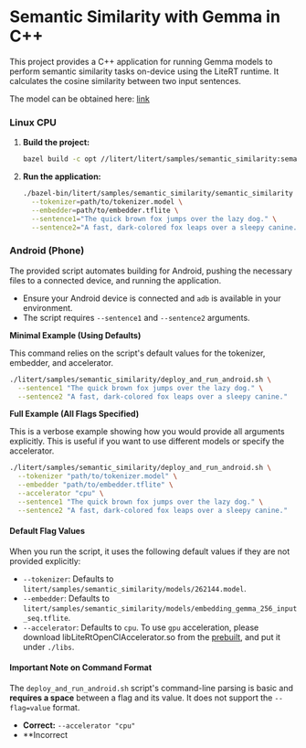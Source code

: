 # Semantic Similarity with Gemma in C++

This project provides a C++ application for running Gemma models to perform
semantic similarity tasks on-device using the LiteRT runtime. It calculates the
cosine similarity between two input sentences.

The model can be obtained here:
[link](https://huggingface.co/litert-community/embeddinggemma-300m)

### Linux CPU

1. **Build the project:**
   ```bash
   bazel build -c opt //litert/litert/samples/semantic_similarity:semantic_similarity
   ```
1. **Run the application:**
   ```bash
   ./bazel-bin/litert/samples/semantic_similarity/semantic_similarity \
     --tokenizer=path/to/tokenizer.model \
     --embedder=path/to/embedder.tflite \
     --sentence1="The quick brown fox jumps over the lazy dog." \
     --sentence2="A fast, dark-colored fox leaps over a sleepy canine."
   ```

### Android (Phone)

The provided script automates building for Android, pushing the necessary files
to a connected device, and running the application.

- Ensure your Android device is connected and `adb` is available in your
  environment.
- The script requires `--sentence1` and `--sentence2` arguments.

**Minimal Example (Using Defaults)**

This command relies on the script's default values for the tokenizer, embedder,
and accelerator.

```bash
./litert/samples/semantic_similarity/deploy_and_run_android.sh \
  --sentence1 "The quick brown fox jumps over the lazy dog." \
  --sentence2 "A fast, dark-colored fox leaps over a sleepy canine."
```

**Full Example (All Flags Specified)**

This is a verbose example showing how you would provide all arguments
explicitly. This is useful if you want to use different models or specify the
accelerator.

```bash
./litert/samples/semantic_similarity/deploy_and_run_android.sh \
  --tokenizer "path/to/tokenizer.model" \
  --embedder "path/to/embedder.tflite" \
  --accelerator "cpu" \
  --sentence1 "The quick brown fox jumps over the lazy dog." \
  --sentence2 "A fast, dark-colored fox leaps over a sleepy canine."
```

#### Default Flag Values

When you run the script, it uses the following default values if they are not
provided explicitly:

- `--tokenizer`: Defaults to
  `litert/samples/semantic_similarity/models/262144.model`.
- `--embedder`: Defaults to
  `litert/samples/semantic_similarity/models/embedding_gemma_256_input_seq.tflite`.
- `--accelerator`: Defaults to `cpu`. To use `gpu` acceleration, please download
   libLiteRtOpenClAccelerator.so from the [prebuilt](https://github.com/google-ai-edge/LiteRT-LM/tree/main/prebuilt),
   and put it under `./libs`.

#### Important Note on Command Format

The `deploy_and_run_android.sh` script's command-line parsing is basic and
**requires a space** between a flag and its value. It does not support the
`--flag=value` format.

- **Correct:** `--accelerator "cpu"`
- **Incorrect
